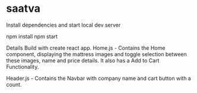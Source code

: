 # saatva

Install dependencies and start local dev server

npm install
npm start

Details
Build with create react app. 
Home.js - Contains the Home component, displaying the mattress images and toggle selection between these images, name and price details. It also has a Add to Cart Functionality.

Header.js - Contains the Navbar with company name and cart button with a count.
